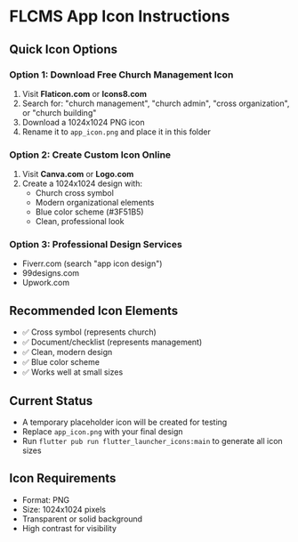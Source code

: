 # FLCMS App Icon Instructions

## Quick Icon Options

### Option 1: Download Free Church Management Icon
1. Visit **Flaticon.com** or **Icons8.com**
2. Search for: "church management", "church admin", "cross organization", or "church building"
3. Download a 1024x1024 PNG icon
4. Rename it to `app_icon.png` and place it in this folder

### Option 2: Create Custom Icon Online
1. Visit **Canva.com** or **Logo.com**
2. Create a 1024x1024 design with:
   - Church cross symbol
   - Modern organizational elements
   - Blue color scheme (#3F51B5)
   - Clean, professional look

### Option 3: Professional Design Services
- Fiverr.com (search "app icon design")
- 99designs.com
- Upwork.com

## Recommended Icon Elements
- ✅ Cross symbol (represents church)
- ✅ Document/checklist (represents management)
- ✅ Clean, modern design
- ✅ Blue color scheme
- ✅ Works well at small sizes

## Current Status
- A temporary placeholder icon will be created for testing
- Replace `app_icon.png` with your final design
- Run `flutter pub run flutter_launcher_icons:main` to generate all icon sizes

## Icon Requirements
- Format: PNG
- Size: 1024x1024 pixels
- Transparent or solid background
- High contrast for visibility 